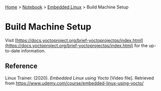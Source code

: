 <a href="../../">Home</a> > <a href="../notebook">Notebook</a> > <a href="./">Embedded Linux</a> > Build Machine Setup

# Build Machine Setup

Visit [https://docs.yoctoproject.org/brief-yoctoprojectqs/index.html](https://docs.yoctoproject.org/brief-yoctoprojectqs/index.html) for the up-to-date information.





## Reference

Linux Trainer. (2020). *Embedded Linux using Yocto* [Video file]. Retrieved from https://www.udemy.com/course/embedded-linux-using-yocto/